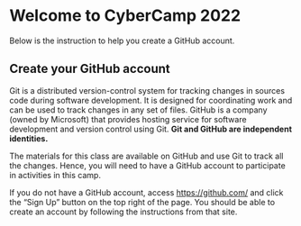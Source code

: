 # Welcome to CyberCamp 2022

Below is the instruction to help you create a GitHub account.


## Create your GitHub account

Git is a distributed version-control system for tracking changes in sources code during software development. It is designed for coordinating work and can be used to track changes in any set of files. GitHub is a company (owned by Microsoft) that provides hosting service for software development and version control using Git. **Git and GitHub are independent identities.**  

The materials for this class are available on GitHub and use Git to track all the changes. Hence, you will need to have a GitHub account to participate in activities in this camp. 

If you do not have a GitHub account, access https://github.com/ and click the “Sign Up” button on the top right of the page. You should be able to create an account by following the instructions from that site.  
<br />
<br />
<br />

